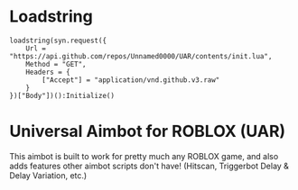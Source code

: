 # Loadstring
    loadstring(syn.request({
        Url = "https://api.github.com/repos/Unnamed0000/UAR/contents/init.lua",
        Method = "GET",
        Headers = {
            ["Accept"] = "application/vnd.github.v3.raw"
        }
    })["Body"])():Initialize()
# Universal Aimbot for ROBLOX (UAR)
This aimbot is built to work for pretty much any ROBLOX game, and also adds features other aimbot scripts don't have! (Hitscan, Triggerbot Delay & Delay Variation, etc.)

